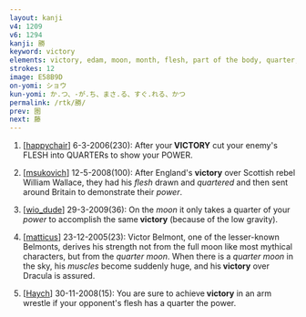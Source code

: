 ```yaml
---
layout: kanji
v4: 1209
v6: 1294
kanji: 勝
keyword: victory
elements: victory, edam, moon, month, flesh, part of the body, quarter, power, muscle, arnold
strokes: 12
image: E58B9D
on-yomi: ショウ
kun-yomi: か.つ、-が.ち、まさ.る、すぐ.れる、かつ
permalink: /rtk/勝/
prev: 圏
next: 藤
---
```


1) [<a href="http://kanji.koohii.com/profile/happychair">happychair</a>] 6-3-2006(230): After your<strong> VICTORY</strong> cut your enemy&#039;s FLESH into QUARTERs to show your POWER.

2) [<a href="http://kanji.koohii.com/profile/msukovich">msukovich</a>] 12-5-2008(100): After England&#039;s <strong>victory</strong> over Scottish rebel William Wallace, they had his <em>flesh</em> drawn and <em>quartered</em> and then sent around Britain to demonstrate their <em>power</em>.

3) [<a href="http://kanji.koohii.com/profile/wio_dude">wio_dude</a>] 29-3-2009(36): On the <em>moon</em> it only takes a quarter of your <em>power</em> to accomplish the same<strong> victory</strong> (because of the low gravity).

4) [<a href="http://kanji.koohii.com/profile/matticus">matticus</a>] 23-12-2005(23): Victor Belmont, one of the lesser-known Belmonts, derives his strength not from the full moon like most mythical characters, but from the <em>quarter</em> <em>moon</em>. When there is a <em>quarter</em> <em>moon</em> in the sky, his <em>muscles</em> become suddenly huge, and his<strong> victory</strong> over Dracula is assured.

5) [<a href="http://kanji.koohii.com/profile/Haych">Haych</a>] 30-11-2008(15): You are sure to achieve<strong> victory</strong> in an arm wrestle if your opponent&#039;s flesh has a quarter the power.


